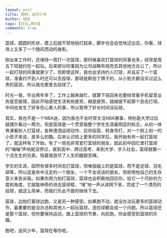 ```yaml
---
layout: post
title: 跑吧，追风少年
Author: 惜余
tags: [日记,原创]
comments: true
---
```


<div>
<p>篮球，圆圆的形状，摸上后就不禁地拍打起来，脚步也会自觉地迈出去，你看，球场上又多了一个随风而动的身影。</p>
<p>刚出来工作时，还保持一周打一次篮球，那时候喜欢打篮球的同事也多，经常是周五下班就约在一起玩。后来部分同事因为公司战略布局而去其他地方办公了，所以一起打球的同事就更少了。但即使这样，我也会坚持约人打球，并且买了一个篮球，准备约不到人时还可以去投球，那球是斯伯丁牌子的，从小到大都没买过这么贵的篮球，所以我也更爱去投球了。</p>
<p>时光一晃，毕业两年多了，工作上越来越忙，就算下班回来也要经常看手机留意业务是否报错，因此开始感觉生活有些疲劳，越是疲劳，就越提不起那个劲去打球。中间也发生了好多伤心累人的事，所以暂停了好长时间没玩球。</p>
<p>其实，我也不是一个NBA迷，因为我也不会时常关注NBA赛事，特别是大学过后就偶尔看过一两次。但是篮球是一个贯穿我整个学生生涯最明显的标志，从初一体育课看别人打篮球，各种潇洒运球动作、后仰投篮、转身背打，对一个刚上初一的小孩子来说，是多么的酷。后来认识班上更多的同学后，我开始有伴一起打篮球了。就这样有了开始，有了一班也非常爱打篮球的朋友，因此初中回忆里打篮球的“嘣嘣”声响就没停过，直到高中、跨过高考、来到大学、步入社会，篮球就像一个活生生的兄弟，陪着我尝尽了人生的酸甜苦辣。</p>
<p>学生的生涯，固然有很多时间去打篮球，但唯独碰上的是篮球，而不是足球、羽毛球等，所以这是命中注定的一个朋友，一个不会说话的朋友，但却用他自己的生存意义来告诉我。如果你用力拍打篮球，篮球也会积极地回应你，给它一个巧妙的力度和角度，它就能神奇的进去篮球框，“嗖”地一声从球网下来，完成了一个漂亮的投球，就这么简单，而我们乐此不疲的继续下去。</p>
<p>篮球，边拍打着球边跑，又是另一种感受。如果跑不动，就没办法玩更多的篮球动作，最重要的是没办法和其他人一起玩篮球，连捡球都会成一个问题。所以篮球还是那个篮球，但你要保持运动，跟上篮球的节奏，向前跑，你会感受到篮球的乐趣。</p>
<p>跑吧，追风少年，篮球在等你呢。</p>
</div>

